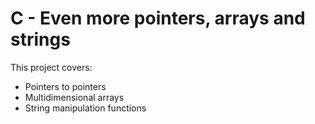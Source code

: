 # C - Even more pointers, arrays and strings

This project covers:
- Pointers to pointers
- Multidimensional arrays
- String manipulation functions
